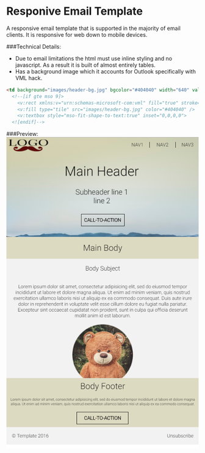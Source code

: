 # Responive Email Template
A responsive email template that is supported in the majority of email clients. It is responsive for web down to mobile devices.

###Technical Details:
* Due to email limitations the html must use inline styling and no javascript. As a result it is built of almost entirely tables.
* Has a background image which it accounts for Outlook specifically with VML hack.
```HTML
<td background="images/header-bg.jpg" bgcolor="#404040" width="640" valign="top" class="100p">
  <!--[if gte mso 9]>
    <v:rect xmlns:v="urn:schemas-microsoft-com:vml" fill="true" stroke="false" style="width:640px;">
    <v:fill type="tile" src="images/header-bg.jpg" color="#404040" />
    <v:textbox style="mso-fit-shape-to-text:true" inset="0,0,0,0">
  <![endif]-->
```

###Preview:
![preview]

[preview]: ./images/preview.png
